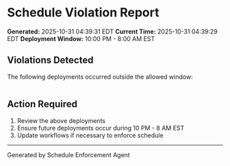 # Schedule Violation Report

**Generated:** 2025-10-31 04:39:31 EDT
**Current Time:** 2025-10-31 04:39:29 EDT
**Deployment Window:** 10:00 PM - 8:00 AM EST

## Violations Detected

The following deployments occurred outside the allowed window:

```

```

## Action Required

1. Review the above deployments
2. Ensure future deployments occur during 10 PM - 8 AM EST
3. Update workflows if necessary to enforce schedule

---

Generated by Schedule Enforcement Agent
